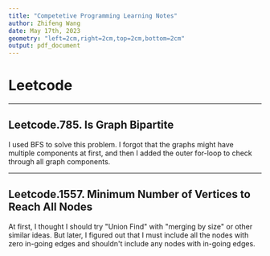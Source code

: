 ```yaml
---
title: "Competetive Programming Learning Notes"
author: Zhifeng Wang
date: May 17th, 2023
geometry: "left=2cm,right=2cm,top=2cm,bottom=2cm"
output: pdf_document
---
```


# Leetcode

---

## Leetcode.785. Is Graph Bipartite

I used BFS to solve this problem. I forgot that the graphs might have multiple components at first, and then I added the outer for-loop to check through all graph components.

---

## Leetcode.1557. Minimum Number of Vertices to Reach All Nodes

At first, I thought I should try "Union Find" with "merging by size" or other similar ideas. But later, I figured out that I must include all the nodes with zero in-going edges and shouldn't include any nodes with in-going edges.